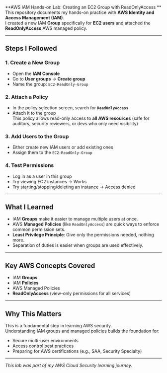 **AWS IAM Hands-on Lab: Creating an EC2 Group with ReadOnlyAccess
**
This repository documents my hands-on practice with **AWS Identity and Access Management (IAM)**.  
I created a new IAM **Group** specifically for **EC2 users** and attached the **ReadOnlyAccess** AWS managed policy.

---

##  Steps I Followed

### 1. Create a New Group
- Open the **IAM Console**
- Go to **User groups** → **Create group**
- Name the group: `EC2-ReadOnly-Group`

### 2. Attach a Policy
- In the policy selection screen, search for **`ReadOnlyAccess`**
- Attach it to the group  
  This policy allows read-only access to **all AWS resources** (safe for auditors, security reviewers, or devs who only need visibility)

### 3. Add Users to the Group
- Either create new IAM users or add existing ones
- Assign them to the `EC2-ReadOnly-Group`

### 4. Test Permissions
- Log in as a user in this group
- Try viewing EC2 instances → Works
- Try starting/stopping/deleting an instance → Access denied

---

##  What I Learned
- IAM **Groups** make it easier to manage multiple users at once.
- AWS **Managed Policies** (like `ReadOnlyAccess`) are quick ways to enforce common permission sets.
- **Least Privilege Principle**: Give only the permissions needed, nothing more.
- Separation of duties is easier when groups are used effectively.

---

##  Key AWS Concepts Covered
- IAM **Groups**
- IAM **Policies**
- AWS Managed Policies
- **ReadOnlyAccess** (view-only permissions for all services)

---

##  Why This Matters
This is a fundamental step in learning AWS security.  
Understanding IAM groups and managed policies builds the foundation for:
- Secure multi-user environments
- Access control best practices
- Preparing for AWS certifications (e.g., SAA, Security Specialty)

---

 *This lab was part of my AWS Cloud Security learning journey.*  

